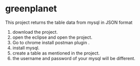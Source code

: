 # greenplanet
This project returns the table data from mysql in JSON format

1. download the project.
2. open the eclipse and open the project.
3. Go to chrome install postman plugin .
4. install mysql.
5. create a table as mentioned in the project.
6. the username and password of your mysql will be different.





